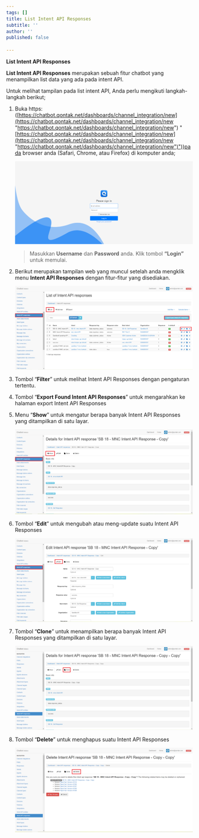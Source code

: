 ```yaml
---
tags: []
title: List Intent API Responses
subtitle: ''
author: ''
published: false

---
```

**List Intent API Responses**

**List Intent API Responses** merupakan sebuah fitur chatbot yang menampilkan list data yang ada pada intent API.

Untuk melihat tampilan pada list intent API, Anda perlu mengikuti langkah-langkah berikut;

1. Buka https: ([https://chatbot.qontak.net/dashboards/channel_integration/new](https://chatbot.qontak.net/dashboards/channel_integration/new "https://chatbot.qontak.net/dashboards/channel_integration/new") "[https://chatbot.qontak.net/dashboards/channel_integration/new](https://chatbot.qontak.net/dashboards/channel_integration/new "https://chatbot.qontak.net/dashboards/channel_integration/new")"))pada browser anda (Safari, Chrome, atau Firefox) di komputer anda;

   ![](/uploads/channell.PNG)

   > Masukkan **Username** dan **Password** anda. Klik tombol **“Login”** untuk memulai.
2. Berikut merupakan tampilan web yang muncul setelah anda mengklik menu **Intent API Responses** dengan fitur-fitur yang disediakan.

   ![](/uploads/intent-api-response1.PNG)
3. Tombol “**Filter**” untuk melihat Intent API Responses dengan pengaturan tertentu.
4. Tombol “**Export Found Intent API Responses**” untuk mengarahkan ke halaman export Intent API Responses
5. Menu “**Show**” untuk mengatur berapa banyak Intent API Responses yang ditampilkan di satu layar.

   ![](/uploads/intent-api-response2.PNG)
6. Tombol “**Edit**” untuk mengubah atau meng-update suatu Intent API Responses

   ![](/uploads/intent-api-response3.PNG)
7. Tombol “**Clone**” untuk menampilkan berapa banyak Intent API Responses yang ditampilkan di satu layar.

   ![](/uploads/intent-api-response4.PNG)
8. Tombol “**Delete**” untuk menghapus suatu Intent API Responses

   ![](/uploads/intent-api-response5.PNG)